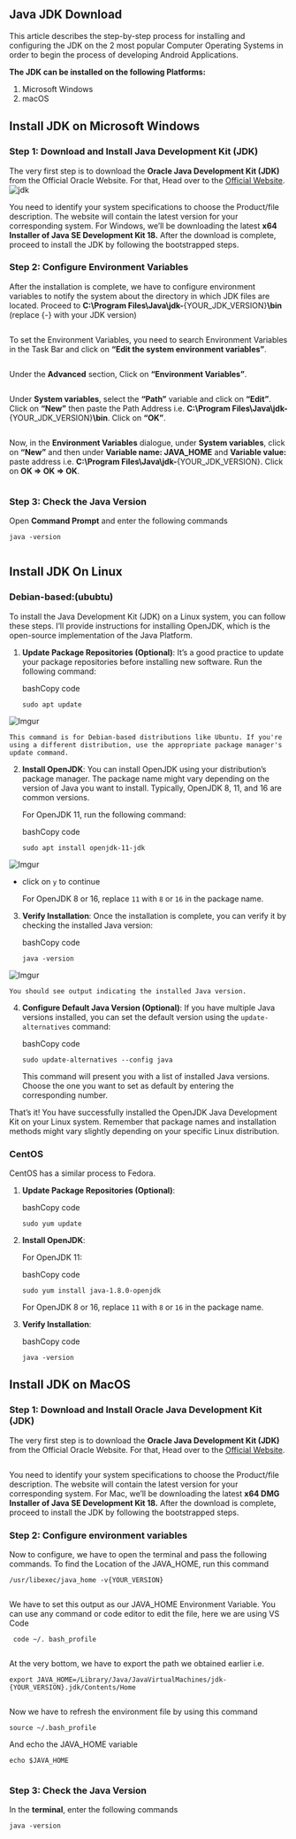 <h2 id="java-jdk-download">Java JDK Download</h2>
<p>This article describes the step-by-step process for installing and configuring the JDK on the 2 most popular Computer Operating Systems in order to begin the process of developing Android Applications.</p>
<p><strong>The JDK can be installed on the following Platforms:</strong></p>
<ol>
<li>Microsoft Windows</li>
<li>macOS</li>
</ol>
<h2 id="install-jdk-on-microsoft-windows">Install JDK on Microsoft Windows</h2>
<h3 id="step-1-download-and-install-java-development-kit-jdk"><strong>Step 1: Download and Install Java Development Kit (JDK)</strong></h3>
<p>The very first step is to download the  <strong>Oracle Java Development Kit (JDK)</strong>  from the Official Oracle Website. For that, Head over to the  <a href="https://www.oracle.com/java/technologies/downloads/#jdk18-windows">Official Website</a>.<br>
<img src="https://media.geeksforgeeks.org/wp-content/uploads/20220622114149/Step1DownloadingJDKforWindows.png" alt="jdk"></p>
<p>You need to identify your system specifications to choose the Product/file description. The website will contain the latest version for your corresponding system. For Windows, we’ll be downloading the latest <strong>x64 Installer of Java SE Development Kit 18.</strong> After the download is complete, proceed to install the JDK by following the bootstrapped steps.<br>
<img src="https://media.geeksforgeeks.org/wp-content/uploads/20220622175210/Step1InstallingJDKforWindows.png" alt=""></p>
<h3 id="step-2-configure-environment-variables"><strong>Step 2: Configure Environment Variables</strong></h3>
<p>After the installation is complete, we have to configure environment variables to notify the system about the directory in which JDK files are located. Proceed to  <strong>C:\Program Files\Java\jdk-</strong>{YOUR_JDK_VERSION}<strong>\bin</strong>  (replace {-} with your JDK version)</p>
<p><img src="https://media.geeksforgeeks.org/wp-content/uploads/20220622115447/Step2LocatingJDKFile.png" alt=""></p>
<p>To set the Environment Variables, you need to search Environment Variables in the Task Bar and click on <strong>“Edit the system environment variables”</strong>.</p>
<p><img src="https://media.geeksforgeeks.org/wp-content/uploads/20220622115655/Step2ConfiguringEnvironmentVariables.png" alt=""></p>
<p>Under the  <strong>Advanced</strong>  section, Click on  <strong>“Environment Variables”</strong>.</p>
<p><img src="https://media.geeksforgeeks.org/wp-content/uploads/20220622115847/Step2SettingEnvironmentVariable.png" alt=""></p>
<p>Under <strong>System variables</strong>, select the <strong>“Path”</strong> variable and click on <strong>“Edit”</strong>. Click on <strong>“New”</strong> then paste the Path Address i.e. <strong>C:\Program Files\Java\jdk-</strong>{YOUR_JDK_VERSION}<strong>\bin</strong>. Click on <strong>“OK”</strong>.</p>
<p><img src="https://media.geeksforgeeks.org/wp-content/uploads/20220622120027/Step2SettingPathEnvironmentVariable.png" alt=""></p>
<p>Now, in the <strong>Environment Variables</strong> dialogue, under <strong>System variables</strong>, click on <strong>“New”</strong> and then under <strong>Variable name: JAVA_HOME</strong> and <strong>Variable value:</strong> paste address i.e. <strong>C:\Program Files\Java\jdk-</strong>{YOUR_JDK_VERSION}. Click on <strong>OK =&gt; OK =&gt; OK</strong>.</p>
<p><img src="https://media.geeksforgeeks.org/wp-content/uploads/20220622120141/Step2SettingJAVAHOMEEnvironmentVariable.png" alt=""></p>
<h3 id="step-3-check-the-java-version"><strong>Step 3: Check the Java Version</strong></h3>
<p>Open  <strong>Command Prompt</strong> and enter the following commands</p>
<pre><code>java -version
</code></pre>
<p><img src="https://media.geeksforgeeks.org/wp-content/uploads/20220622120248/Step3CheckingJDKVersion.png" alt=""></p>
<h2 id="install-jdk-on-linux">Install JDK On Linux</h2>
<h3 id="debian-basedububtu">Debian-based:(ububtu)</h3>
<p>To install the Java Development Kit (JDK) on a Linux system, you can follow these steps. I’ll provide instructions for installing OpenJDK, which is the open-source implementation of the Java Platform.</p>
<ol>
<li>
<p><strong>Update Package Repositories (Optional)</strong>: It’s a good practice to update your package repositories before installing new software. Run the following command:</p>
<p>bashCopy code</p>
<pre><code>sudo apt update 
</code></pre>
</li>
</ol>
<p><img src="https://i.imgur.com/8FcLpwG.png" alt="Imgur"></p>
<pre><code>This command is for Debian-based distributions like Ubuntu. If you're using a different distribution, use the appropriate package manager's update command.
</code></pre>
<ol start="2">
<li>
<p><strong>Install OpenJDK</strong>: You can install OpenJDK using your distribution’s package manager. The package name might vary depending on the version of Java you want to install. Typically, OpenJDK 8, 11, and 16 are common versions.</p>
<p>For OpenJDK 11, run the following command:</p>
<p>bashCopy code</p>
<pre><code>sudo apt install openjdk-11-jdk 
</code></pre>
</li>
</ol>
<p><img src="https://i.imgur.com/sk4iTja.png" alt="Imgur"></p>
<ul>
<li>
<p>click on <code>y</code> to continue</p>
<p>For OpenJDK 8 or 16, replace <code>11</code> with <code>8</code> or <code>16</code> in the package name.</p>
</li>
</ul>
<ol start="3">
<li>
<p><strong>Verify Installation</strong>: Once the installation is complete, you can verify it by checking the installed Java version:</p>
<p>bashCopy code</p>
<pre><code>java -version 
</code></pre>
</li>
</ol>
<p><img src="https://i.imgur.com/omssgOE.png" alt="Imgur"></p>
<pre><code>You should see output indicating the installed Java version.
</code></pre>
<ol start="4">
<li>
<p><strong>Configure Default Java Version (Optional)</strong>: If you have multiple Java versions installed, you can set the default version using the <code>update-alternatives</code> command:</p>
<p>bashCopy code</p>
<pre><code>sudo update-alternatives --config java 
</code></pre>
<p>This command will present you with a list of installed Java versions. Choose the one you want to set as default by entering the corresponding number.</p>
</li>
</ol>
<p>That’s it! You have successfully installed the OpenJDK Java Development Kit on your Linux system. Remember that package names and installation methods might vary slightly depending on your specific Linux distribution.</p>
<h3 id="centos">CentOS</h3>
<p>CentOS has a similar process to Fedora.</p>
<ol>
<li>
<p><strong>Update Package Repositories (Optional)</strong>:</p>
<p>bashCopy code</p>
<pre><code>sudo yum update 
</code></pre>
</li>
<li>
<p><strong>Install OpenJDK</strong>:</p>
<p>For OpenJDK 11:</p>
<p>bashCopy code</p>
<pre><code>sudo yum install java-1.8.0-openjdk 
</code></pre>
<p>For OpenJDK 8 or 16, replace <code>11</code> with <code>8</code> or <code>16</code> in the package name.</p>
</li>
<li>
<p><strong>Verify Installation</strong>:</p>
<p>bashCopy code</p>
<pre><code>java -version
</code></pre>
</li>
</ol>
<h2 id="install-jdk-on-macos">Install JDK on MacOS</h2>
<h3 id="step-1-download-and-install-oracle-java-development-kit-jdk"><strong>Step 1: Download and Install Oracle Java Development Kit (JDK)</strong></h3>
<p>The very first step is to download the  <strong>Oracle Java Development Kit (JDK)</strong>  from the Official Oracle Website. For that, Head over to the  <a href="https://www.oracle.com/java/technologies/downloads/#jdk18-mac">Official Website</a>.</p>
<p><img src="https://media.geeksforgeeks.org/wp-content/uploads/20220629181918/Step1DownloadOracleJavaDevelopmentKit.png" alt=""></p>
<p>You need to identify your system specifications to choose the Product/file description. The website will contain the latest version for your corresponding system. For Mac, we’ll be downloading the latest <strong>x64 DMG Installer of Java SE Development Kit 18.</strong> After the download is complete, proceed to install the JDK by following the bootstrapped steps.<br>
<img src="https://media.geeksforgeeks.org/wp-content/uploads/20220629181941/Step1InstallingOracleJavaDevelopmentKit.png" alt=""></p>
<h3 id="step-2-configure-environment-variables-1"><strong>Step 2: Configure environment variables</strong></h3>
<p>Now to configure, we have to open the terminal and pass the following commands. To find the Location of the JAVA_HOME, run this command</p>
<pre><code>/usr/libexec/java_home -v{YOUR_VERSION}
</code></pre>
<p><img src="https://media.geeksforgeeks.org/wp-content/uploads/20220629182010/Step2ConfiguringEnvironmentVariables.png" alt=""></p>
<p>We have to set this output as our JAVA_HOME Environment Variable. You can use any command or code editor to edit the file, here we are using VS Code</p>
<pre><code> code ~/. bash_profile
</code></pre>
<p><img src="https://media.geeksforgeeks.org/wp-content/uploads/20220629182040/Step2ConfiguringJAVAHOME.png" alt=""></p>
<p>At the very bottom, we have to export the path we obtained earlier i.e.</p>
<pre><code>export JAVA_HOME=/Library/Java/JavaVirtualMachines/jdk-{YOUR_VERSION}.jdk/Contents/Home
</code></pre>
<p><img src="https://media.geeksforgeeks.org/wp-content/uploads/20220629182214/Step2ConfiguredJAVAHOMEPath.png" alt=""></p>
<p>Now we have to refresh the environment file by using this command</p>
<pre><code>source ~/.bash_profile
</code></pre>
<p>And echo the JAVA_HOME variable</p>
<pre><code>echo $JAVA_HOME
</code></pre>
<p><img src="https://media.geeksforgeeks.org/wp-content/uploads/20220629182235/Step2RefreshedJAVAHOMEEnvironmentVariable.png" alt=""></p>
<h3 id="step-3-check-the-java-version-1"><strong>Step 3: Check the Java Version</strong></h3>
<p>In the  <strong>terminal</strong>, enter the following commands</p>
<pre><code>java -version
</code></pre>
<p><img src="https://media.geeksforgeeks.org/wp-content/uploads/20220629182335/Step3CheckingJavaVersion.png" alt=""></p>

